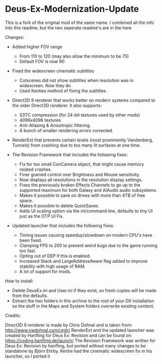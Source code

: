 # Deus-Ex-Modernization-Update

This is a fork of the original mod of the same name. I combined all the info into this readme, but the two seperate readme's are in the here


Changes:

* Added higher FOV range
	- From 110 to 120 (may also allow the minimum to be 75)
	- Default FOV is now 90

* Fixed the widescreen cinematic subtitles
	- Cutscenes did not show subtitles when resolution was in widescreen. Now they do
	- Used Kenties method of fixing the subtitles
  
* Direct3D 9 renderer that works better on modern systems compared to the older Direct3D renderer. It also supports:
	- S3TC compression (for 24-bit textures used by other mods)
	- 4096x4096 textures
	- Anti-Aliasing & Anisotropic filtering.
	- A bunch of smaller rendering errors corrected.

* RenderExt that prevents certain levels (most prominently Vandenberg, Tunnels) from crashing due to too many lit surfaces at one time.

* The Revision Framework that includes the following fixes: 
	- Fix for too small ConCamera object, that might cause memory related crashes.
	- Finer grained control over Brightness and Mouse sensitivity.
	- Now displays all resolutions in the resolution display settings.
	- Fixes the previously broken Effects Channels to go up to the supported maximum for both Galaxy and AlAudio audio subsystems.
	- Makes it possible to save on drives with more than 4TB of free space.
	- Makes it possible to delete QuickSaves.
	- Adds UI scaling option via the ini/command line, defaults to tiny UI just as the OTP UI Fix.

* Updated launcher that includes the following fixes:
	- Timing issues causing speedup/slowdown on modern CPU's have been fixed.
	- Clamping FPS to 200 to prevent weird bugs due to the game running too fast.
	- Opting out of DEP if this is enabled.
	- Increased Stack and LargeAddressAware flag added to improve stability with high usage of RAM.
	- A lot of support for mods.
  
  
How to install:

* Delete DeusEx.ini and User.ini if they exist, so fresh copies will be made from the defaults.
* Extract the two folders in this archive to the root of your DX installation so the stuff in the Maps and System folders overwrite existing content.


Credits:

Direct3D 9 renderer is made by Chris Dohnal and is taken from: http://www.cwdohnal.com/utglr/
RenderExt and the updated launcher was created by Hanfling for Deus Ex: Revision and can be found on: https://coding.hanfling.de/launch/
The Revision Framework was written for Deus Ex: Revision by hanfling, but ported without many changes to be standalone by Björn Ehrby.
Kentie had the cinematic widescreen fix in his launcher, so I ported it
